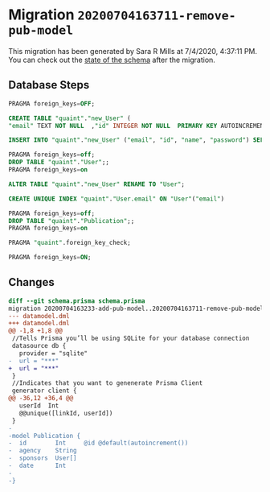 # Migration `20200704163711-remove-pub-model`

This migration has been generated by Sara R Mills at 7/4/2020, 4:37:11 PM.
You can check out the [state of the schema](./schema.prisma) after the migration.

## Database Steps

```sql
PRAGMA foreign_keys=OFF;

CREATE TABLE "quaint"."new_User" (
"email" TEXT NOT NULL  ,"id" INTEGER NOT NULL  PRIMARY KEY AUTOINCREMENT,"name" TEXT NOT NULL  ,"password" TEXT NOT NULL  )

INSERT INTO "quaint"."new_User" ("email", "id", "name", "password") SELECT "email", "id", "name", "password" FROM "quaint"."User"

PRAGMA foreign_keys=off;
DROP TABLE "quaint"."User";;
PRAGMA foreign_keys=on

ALTER TABLE "quaint"."new_User" RENAME TO "User";

CREATE UNIQUE INDEX "quaint"."User.email" ON "User"("email")

PRAGMA foreign_keys=off;
DROP TABLE "quaint"."Publication";;
PRAGMA foreign_keys=on

PRAGMA "quaint".foreign_key_check;

PRAGMA foreign_keys=ON;
```

## Changes

```diff
diff --git schema.prisma schema.prisma
migration 20200704163233-add-pub-model..20200704163711-remove-pub-model
--- datamodel.dml
+++ datamodel.dml
@@ -1,8 +1,8 @@
 //Tells Prisma you’ll be using SQLite for your database connection
 datasource db {
   provider = "sqlite"
-  url = "***"
+  url = "***"
 }
 //Indicates that you want to genenerate Prisma Client
 generator client {
@@ -36,12 +36,4 @@
   userId  Int
   @@unique([linkId, userId])
 }
-
-model Publication {
-  id        Int     @id @default(autoincrement())
-  agency    String
-  sponsors  User[]
-  date      Int
-
-}
```


